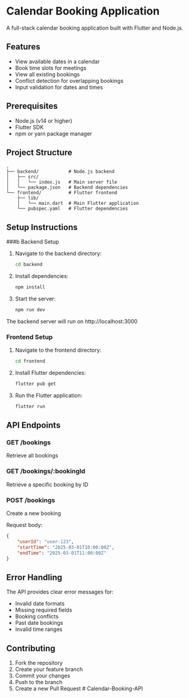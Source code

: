 # Calendar Booking Application

A full-stack calendar booking application built with Flutter and Node.js.

## Features

- View available dates in a calendar
- Book time slots for meetings
- View all existing bookings
- Conflict detection for overlapping bookings
- Input validation for dates and times

## Prerequisites

- Node.js (v14 or higher)
- Flutter SDK
- npm or yarn package manager

## Project Structure

```
.
├── backend/           # Node.js backend
│   ├── src/
│   │   └── index.js   # Main server file
│   └── package.json   # Backend dependencies
└── frontend/          # Flutter frontend
    ├── lib/
    │   └── main.dart  # Main Flutter application
    └── pubspec.yaml   # Flutter dependencies
```

## Setup Instructions

###b Backend Setup

1. Navigate to the backend directory:
   ```bash
   cd backend
   ```

2. Install dependencies:
   ```bash
   npm install
   ```

3. Start the server:
   ```bash
   npm run dev
   ```

The backend server will run on http://localhost:3000

### Frontend Setup

1. Navigate to the frontend directory:
   ```bash
   cd frontend
   ```

2. Install Flutter dependencies:
   ```bash
   flutter pub get
   ```

3. Run the Flutter application:
   ```bash
   flutter run
   ```

## API Endpoints

### GET /bookings
Retrieve all bookings

### GET /bookings/:bookingId
Retrieve a specific booking by ID

### POST /bookings
Create a new booking

Request body:
```json
{
    "userId": "user-123",
    "startTime": "2025-03-01T10:00:00Z",
    "endTime": "2025-03-01T11:00:00Z"
}
```

## Error Handling

The API provides clear error messages for:
- Invalid date formats
- Missing required fields
- Booking conflicts
- Past date bookings
- Invalid time ranges

## Contributing

1. Fork the repository
2. Create your feature branch
3. Commit your changes
4. Push to the branch
5. Create a new Pull Request #   C a l e n d a r - B o o k i n g - A P I  
 